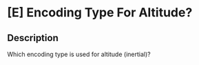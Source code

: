 # [E] Encoding Type For Altitude?

## Description

Which encoding type is used for altitude (inertial)?

